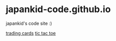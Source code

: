 # japankid-code.github.io
japankid's code site :)


[trading cards](https://japankid-code.github.io/trading-cards/cryptids/Issie/Issie-card.html)
[tic tac toe](https://japankid-code.github.io/apps/tic-tac-toe/tic-tac-toe.html)
